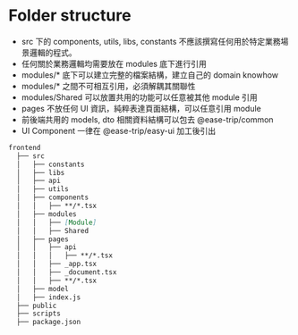 # Folder structure

- src 下的 components, utils, libs, constants 不應該撰寫任何用於特定業務場景邏輯的程式。
- 任何關於業務邏輯均需要放在 modules 底下進行引用
- modules/* 底下可以建立完整的檔案結構，建立自己的 domain knowhow
- modules/* 之間不可相互引用，必須解耦其關聯性
- modules/Shared 可以放置共用的功能可以任意被其他 module 引用
- pages 不放任何 UI 資訊，純粹表達頁面結構，可以任意引用 module
- 前後端共用的 models, dto 相關資料結構可以包去 @ease-trip/common
- UI Component 一律在 @ease-trip/easy-ui 加工後引出

```md
frontend
  ├── src
  │   ├── constants
  │   ├── libs
  │   ├── api
  │   ├── utils
  │   ├── components
  │   │   ├── **/*.tsx
  │   ├── modules
  │   │   ├── [Module]
  │   │   ├── Shared
  │   ├── pages
  │   │   ├── api
  │   │   │   ├── **/*.tsx
  │   │   ├── _app.tsx
  │   │   ├── _document.tsx
  │   │   ├── **/*.tsx
  │   ├── model
  │   ├── index.js
  ├── public
  ├── scripts
  ├── package.json
```
